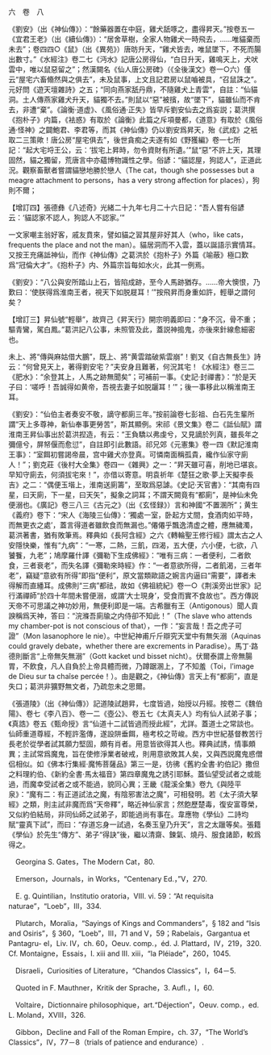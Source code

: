 六　卷　八

《劉安》（出《神仙傳》）：“餘藥器置在中庭，雞犬舐啄之，盡得昇天。”按卷五一《宜君王老》（出《續仙傳》）：“居舍草樹，全家人物雞犬一時飛去，……唯貓棄而未去”；卷四四○《鼠》（出《異苑》）唐昉升天，“雞犬皆去，唯鼠墜下，不死而腸出數寸。”《水經注》卷二七《沔水》記唐公房得仙，“白日升天，雞鳴天上，犬吠雲中，唯以鼠惡留之”；然漢闕名《仙人唐公房碑》（《全後漢文》卷一○六）僅云“屋宅六畜翛然與之俱去”，未及鼠事，上文且記君房以鼠嚙被具，“召鼠誅之”。元好問《遊天壇雜詩》之五；“同向燕家舐丹鼎，不隨雞犬上青雲”，自註：“仙貓洞。土人傳燕家雞犬升天，貓獨不去。”則鼠以“惡”被擯，故“墜下”，貓雖仙而不肯去，非遭“棄”。《論衡·道虚》、《風俗通·正失》皆早斥劉安仙去之爲妄説；葛洪撰《抱朴子》内篇，《袪惑》有取於《論衡》此篇之斥項曼都，《道意》有取於《風俗通·怪神》之闢鮑君、李君等，而其《神仙傳》仍以劉安爲昇天，殆《武成》之衹取二三策歟！唐公房“屋宅俱去”，後世貪痴之夫遂有如《野獲編》卷一七所記：“起大宅埒王公，云：‘拔宅上昇時，勿令資財有所遺。’”鼠“惡”不許上天，其理固然，貓之獨留，荒唐言中亦藴博物識性之學。俗諺：“貓認屋，狗認人”，正道此況。觀察畜獸者嘗謂貓戀地勝於戀人（The cat，though she possesses but a meagre attachment to persons，has a very strong affection for places），狗則不爾；

【增訂四】張德彝《八述奇》光緒二十九年七月二十六日記：“吾人嘗有俗諺云：‘貓認家不認人，狗認人不認家。’”

一文家嘲主翁好客，戚友賁來，譬如貓之習其屋非好其人（who，like cats，frequents the place and not the man）。貓居洞而不入雲，蓋以誕語示實情耳。又按王充痛詆神仙，而作《神仙傳》之葛洪於《抱朴子》外篇《喻蔽》極口歎爲“冠倫大才”。《抱朴子》内、外篇宗旨每如水火，此其一例焉。

《劉安》：“八公與安所踏山上石，皆陷成跡，至今人馬跡猶存。……帝大懊恨，乃歎曰：‘使朕得爲淮南王者，視天下如脱屣耳！’”按飛昇而身重如許，輕舉之謂何矣？

【增訂三】昇仙號“輕舉”，故齊己《昇天行》開宗明義即曰：“身不沉，骨不重；驅青鸞，駕白鳳。”葛洪記八公事，未照管及此，蓋説神搗鬼，亦後來針線愈細密也。

未上、將“傳與麻姑借大鵬”，既上、將“黄雲踏破紫雲崩”！劉叉《自古無長生》詩云：“何曾見天上，著得劉安宅？”夫安身且難著，何況其宅！《水經注》卷三二《肥水》：“余登其上，人馬之跡無聞矣”；可補前一事。《史記·封禪書》：“於是天子曰：‘嗟呼！吾誠得如黄帝，吾視去妻子如脱躧耳！’”；後一事移此以稱淮南王耳。

《劉安》：“仙伯主者奏安不敬，謫守都廁三年。”按前論卷七彭祖、白石先生輩所謂“天上多尊神，新仙奉事更勞苦”，斯其顯例。宋祁《景文集》卷二《詆仙賦》謂淮南王昇仙事出於葛洪揑造，有云：“王負驕以弗虔兮，又見謫於列真，雖長年之彌億兮，屏帑偃而愈愆”，自註即引此數語。祁兄郊《元憲集》卷一四《默記淮南王事》：“室餌初嘗謁帝晨，宫中雞犬亦登真。可憐南面稱孤貴，纔作仙家守廁人！”；劉克莊《後村大全集》卷四一《雜興》之一：“昇天雖可喜，削地已堪哀。早知守廁去，何須拔宅來！”，亦借以寄意。明袁祈年《楚狂之歌·夢上天擬李長吉》之二：“偶便玉堦上，淮南送廁籌”，至取爲惡謔。《史記·天官書》：“其南有四星，曰天廁，下一星，曰天矢”，擬象之詞耳；不謂天闕竟有“都廁”，是神仙未免便溺也。《廣記》卷三八三《古元之》（出《玄怪録》）言和神國“不置溷所”；黄生《義府》卷下：“宋人《海陵三仙傳》：‘獨處一室，卧起方丈間，食酒肉如平時，而無更衣之處’，蓋言得道者雖飲食而無漏也。”僊僊乎飄逸清虚之體，應無穢濁，葛洪著書，猶有敗筆焉。釋典如《長阿含經》之六《轉輪聖王修行經》謂太古之人安隱快樂，惟有“九病”：“一寒，二熱，三飢，四渴，五大便，六小便，七欲，八饕餮，九老”；鳩摩羅什譯《彌勒下生成佛經》：“唯有三病：一者便利，二者飲食，三者衰老”，而失名譯《彌勒來時經》作：“一者意欲所得，二者飢渴，三者年老”，竊疑“意欲有所得”即指“便利”，原文當類歐語之婉言内逼曰“需要”，譯者未得解而直繙耳。成佛則“三病”都祛，故如《佛祖統紀》卷一○《荆溪旁出世家》記行滿禪師“於四十年間未嘗便溺，或謂‘大士現身’，受食而實不食故也”。西方傳説天帝不可思議之神功妙用，無便利即是一端。古希臘有王（Antigonous）聞人貢諛稱爲天神，答曰：“浣滌吾廁牏之内侍卻不知此！”（The slave who attends my chamber-pot is not conscious of that），一作：“妄言哉！吾之虎子可證”（Mon lasanophore le nie）。中世紀神甫斤斤辯究天堂中有無矢溺（Aquinas could gravely debate，whether there are excrements in Paradise）。馬丁·路德則斷言“上帝無矢無溺”（Gott kacket und bisset nicht）。伏爾泰謂上帝無腸胃，不飲食，凡人自負於上帝具體而微，乃蹲踞溷上，了不知羞（Toi，l’image de Dieu sur ta chaîse percée！）。由是觀之，《神仙傳》言天上有“都廁”，直是失口；葛洪非獷野無文者，乃疏忽未之思爾。

《張道陵》（出《神仙傳》）記道陵試趙昇，七度皆過，始授以丹經。按卷二《魏伯陽》、卷七《李八百》、卷一二《壺公》、卷五七《太真夫人》均有仙人試弟子事；《真誥》卷五《甄命授》言“仙道十二試皆過而授此經”，尤詳。蓋道士之常談也。仙師重道尊經，不輕許濫傳，遂設阱垂餌，極考校之苛峻。西方中世紀基督教苦行長老於從學者試其願力堅固，頗有肖者。用意皆欲得其人也。釋典試誘，情事頗異；主試常爲魔鬼，旨在使修淨業者破戒，則用意欲敗其人矣，又與西説魔鬼惑僧侣相似。如《佛本行集經·魔怖菩薩品》第三一是，彷彿《舊約全書·約伯記》撒但之料理約伯、《新約全書·馬太福音》第四章魔鬼之誘引耶穌。蓋仙望受試者之或能過，而魔幸受試者之或不能過，貌同心異；王畿《龍溪全集》卷九《與陸平泉》：“魔有二：有正道試法之魔，有陰邪害法之魔”，可相發明。若《太子須大拏經》之類，則主試非魔而爲“天帝釋”，略近神仙家言；然飽歷楚毒，復安富尊榮，又似約伯結局，非同仙師之試弟子，即能過尚有事在。韋應物《學仙》二詩均賦“靈真下試”，而曰：“存道忘身一試過，名奏玉皇乃升天”，言之太躐等矣。張籍《學仙》於先生“傳方”、弟子“得訣”後，繼以清齋、鍊氣、燒丹、服食諸節，較爲得之。











　Georgina S. Gates，The Modern Cat，80.

　Emerson，Journals，in Works，“Centenary Ed.，”V，270.

　E. g. Quintilian，Institutio oratoria，VIII. vi. 59：“At requisita naturae”，“Loeb”，III，334.

　Plutarch，Moralia，“Sayings of Kings and Commanders”，§ 182 and “Isis and Osiris”，§ 360，“Loeb”，III，71 and V，59；Rabelais，Gargantua et Pantagru-
el，Liv. IV，ch. 60，Oeuv. comp.，éd. J. Plattard，IV，219，320. Cf. Montaigne，Essais，I. xiii and III. xiii，“la Pléiade”，260，1045.

　Disraeli，Curiosities of Literature，“Chandos Classics”，I，64－5.

　Quoted in F. Mauthner，Kritik der Sprache，3. Aufl.，I，60.

　Voltaire，Dictionnaire philosophique，art.“Déjection”，Oeuv. comp.，ed. L. Moland，XVIII，326.

　Gibbon，Decline and Fall of the Roman Empire，ch. 37，“The World’s Classics”，IV，77－8（trials of patience and endurance）.